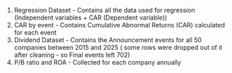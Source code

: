 1. Regression Dataset - Contains all the data used for regression (Independent variables + CAR (Dependent variable))
2. CAR by event - Contains Cumulative Abnormal Returns (CAR) calculated for each event
3. Dividend Dataset - Contains the Announcement events for all 50 companies between 2015 and 2025 ( some rows were dropped out of it after cleaning - so Final events left 702)
4. P/B ratio and ROA - Collected for each company annually
